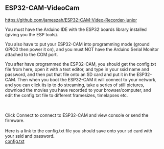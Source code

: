 ## ESP32-CAM-VideoCam

<a href="https://github.com/jameszah/ESP32-CAM-Video-Recorder-junior">https://github.com/jameszah/ESP32-CAM-Video-Recorder-junior</a>

You must have the Arduino IDE with the ESP32 boards library installed (giving you the ESP tools).
    
You also have to put your ESP32-CAM into programming mode (ground GPIO0 then power it on), and you must NOT have the Arduino Serial Monitor attached to the COM port.
    
You after have programmed the ESP32-CAM, you should get the config.txt file from here, open it with a text editor, and type in your ssid name and password, and then put that file onto an SD card and put it in the ESP32-CAM.  Then when you boot the ESP32-CAM it will connect to your network, and you can click its ip to do streaming, take a series of still pictures, download the movies you have recorded to your browser/computer, and edit the config.txt file to different framesizes, timelapses etc.


<br>
<br>
Click Connect to connect to ESP32-CAM and view console or send the firmware.    
<br>
<script  type="module" src="https://unpkg.com/esp-web-tools@7.0.0/dist/web/install-button.js?module"></script>
<esp-web-install-button manifest="manifest.json"></esp-web-install-button>
<br>    
Here is a link to the config.txt file you should save onto your sd card with your ssid and password.
<br>    
<a href="https://github.com/jameszah/ESP32-CAM-VideoCam/blob/main/config.txt">config.txt</a>
<br>
<br>

